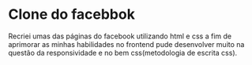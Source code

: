 # Clone do facebbok
Recriei umas das páginas do facebook utilizando html e css a fim de aprimorar as minhas habilidades no frontend 
pude desenvolver muito na questão
da responsividade e no bem css(metodologia de escrita css).
